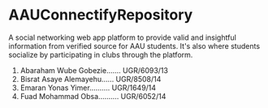 # AAUConnectifyRepository
A social networking web app platform to provide valid and insightful information from verified source for AAU students. It's also where students socialize by participating in clubs through the platform.
1. Abaraham Wube Gobezie.......  UGR/6093/13
2. Bisrat Asaye Alemayehu......  UGR/8508/14
4. Emaran Yonas Yimer..........  UGR/1649/14
5. Fuad Mohammad Obsa..........  UGR/6052/14
